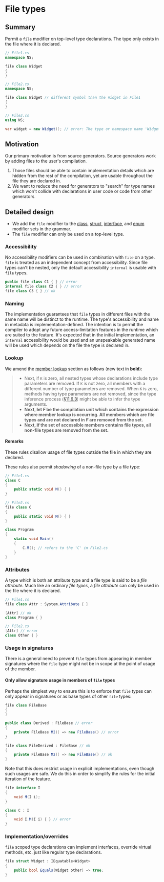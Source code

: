 # File types

## Summary
[summary]: #summary

Permit a `file` modifier on top-level type declarations. The type only exists in the file where it is declared.

```cs
// File1.cs
namespace NS;

file class Widget
{
}

// File2.cs
namespace NS;

file class Widget // different symbol than the Widget in File1
{
}

// File3.cs
using NS;

var widget = new Widget(); // error: The type or namespace name 'Widget' could not be found.
```

## Motivation
[motivation]: #motivation

Our primary motivation is from source generators. Source generators work by adding files to the user's compilation.
1. Those files should be able to contain implementation details which are hidden from the rest of the compilation, yet are usable throughout the file they are declared in.
2. We want to reduce the need for generators to "search" for type names which won't collide with declarations in user code or code from other generators.

## Detailed design
[design]: #detailed-design

- We add the `file` modifier to the [class](https://github.com/dotnet/csharpstandard/blob/draft-v6/standard/classes.md#1422-class-modifiers), [struct](https://github.com/dotnet/csharpstandard/blob/draft-v6/standard/structs.md#1522-struct-modifiers), [interface](https://github.com/dotnet/csharpstandard/blob/draft-v6/standard/interfaces.md#1722-interface-modifiers), and [enum](https://github.com/dotnet/csharpstandard/blob/draft-v6/standard/enums.md#183-enum-modifiers) modifier sets in the grammar.
- The `file` modifier can only be used on a top-level type.

### Accessibility
No accessibility modifiers can be used in combination with `file` on a type. `file` is treated as an independent concept from accessibility. Since file types can't be nested, only the default accessibility `internal` is usable with `file` types.

```cs
public file class C1 { } // error
internal file class C2 { } // error
file class C3 { } // ok
```

### Naming
The implementation guarantees that `file` types in different files with the same name will be distinct to the runtime. The type's accessibility and name in metadata is implementation-defined. The intention is to permit the compiler to adopt any future access-limitation features in the runtime which are suited to the feature. It's expected that in the initial implementation, an `internal` accessibility would be used and an unspeakable generated name will be used which depends on the file the type is declared in.

### Lookup
We amend the [member lookup](https://github.com/dotnet/csharpstandard/blob/draft-v7/standard/expressions.md#115-member-lookup) section as follows (new text in **bold**):

> - Next, if `K` is zero, all nested types whose declarations include type parameters are removed. If `K` is not zero, all members with a different number of type parameters are removed. When `K` is zero, methods having type parameters are not removed, since the type inference process ([§11.6.3](expressions.md#1163-type-inference)) might be able to infer the type arguments.
> - **Next, let *F* be the compilation unit which contains the expression where member lookup is occurring. All members which are file types and are not declared in *F* are removed from the set.**
> - **Next, if the set of accessible members contains file types, all non-file types are removed from the set.**

#### Remarks
These rules disallow usage of file types outside the file in which they are declared.

These rules also permit *shadowing* of a non-file type by a file type:
```cs
// File1.cs
class C
{
    public static void M() { }
}
```

```cs
// File2.cs
file class C
{
    public static void M() { }
}

class Program
{
    static void Main()
    {
        C.M(); // refers to the 'C' in File2.cs
    }
}
```

### Attributes
A type which is both an attribute type and a file type is said to be a *file attribute*. Much like an ordinary *file types*, a *file attribute* can only be used in the file where it is declared.

```cs
// File1.cs
file class Attr : System.Attribute { }

[Attr] // ok
class Program { }
```

```cs
// File2.cs
[Attr] // error
class Other { }
```

### Usage in signatures
There is a general need to prevent `file` types from appearing in member signatures where the `file` type might not be in scope at the point of usage of the member.

#### Only allow signature usage in members of `file` types
Perhaps the simplest way to ensure this is to enforce that `file` types can only appear in signatures or as base types of other `file` types:

```cs
file class FileBase
{
}

public class Derived : FileBase // error
{
    private FileBase M2() => new FileBase() // error
}

file class FileDerived : FileBase // ok
{
    private FileBase M2() => new FileBase() // ok
}
```

Note that this does restrict usage in explicit implementations, even though such usages are safe. We do this in order to simplify the rules for the initial iteration of the feature.

```cs
file interface I
{
    void M(I i);
}

class C : I
{
    void I.M(I i) { } // error
}
```

### Implementation/overrides
`file` scoped type declarations can implement interfaces, override virtual methods, etc. just like regular type declarations.

```cs
file struct Widget : IEquatable<Widget>
{
    public bool Equals(Widget other) => true;
}
```
